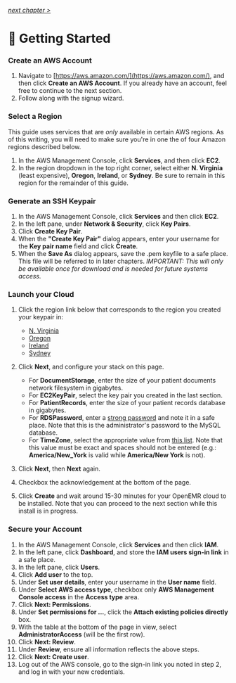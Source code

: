 _[next chapter >](02-Application-Servers.md)_

# 🚴 Getting Started

### Create an AWS Account

1. Navigate to [https://aws.amazon.com/](https://aws.amazon.com/), and then click **Create an AWS Account**. If you already have an account, feel free to continue to the next section.
2. Follow along with the signup wizard.

### Select a Region

This guide uses services that are _only_ available in certain AWS regions. As of this writing, you will need to make sure you're in one the of four Amazon regions described below.

1. In the AWS Management Console, click **Services**, and then click **EC2**.
2. In the region dropdown in the top right corner, select either **N. Virginia** (least expensive), **Oregon**, **Ireland**, or **Sydney**. Be sure to remain in this region for the remainder of this guide.

### Generate an SSH Keypair

1. In the AWS Management Console, click **Services** and then click **EC2**.
2. In the left pane, under **Network & Security**, click **Key Pairs**.
3. Click **Create Key Pair**.
4. When the **"Create Key Pair"** dialog appears, enter your username for the **Key pair name** field and click **Create**.
5. When the **Save As** dialog appears, save the .pem keyfile to a safe place. This file will be referred to in later chapters. _IMPORTANT: This will only be available once for download and is needed for future systems access._

### Launch your Cloud

1. Click the region link below that corresponds to the region you created your keypair in:
   * [N. Virginia](https://console.aws.amazon.com/cloudformation/home?region=us-east-1#/stacks/new?stackName=OpenEMR&templateURL=https://s3.amazonaws.com/openemr-useast1/OpenEMR.014.json)
   * [Oregon](https://console.aws.amazon.com/cloudformation/home?region=us-west-2#/stacks/new?stackName=OpenEMR&templateURL=https://s3.amazonaws.com/openemr-uswest2/OpenEMR.014.json)
   * [Ireland](https://console.aws.amazon.com/cloudformation/home?region=eu-west-1#/stacks/new?stackName=OpenEMR&templateURL=https://s3.amazonaws.com/openemr-euwest1/OpenEMR.014.json)
   * [Sydney](https://console.aws.amazon.com/cloudformation/home?region=ap-southeast-2#/stacks/new?stackName=OpenEMR&templateURL=https://s3.amazonaws.com/openemr-apsoutheast2/OpenEMR.014.json)
2. Click **Next**, and configure your stack on this page.
   * For **DocumentStorage**, enter the size of your patient documents network filesystem in gigabytes.
   * For **EC2KeyPair**, select the key pair you created in the last section.
   * For **PatientRecords**, enter the size of your patient records database in gigabytes.
   * For **RDSPassword**, enter a [strong password](https://www.random.org/passwords/?num=1&len=16&format=html&rnd=new) and note it in a safe place. Note that this is the administrator's password to the MySQL database.
   * For **TimeZone**, select the appropriate value from [this list](http://php.net/manual/en/timezones.php). Note that this value must be exact and spaces should not be entered (e.g.: **America/New_York** is valid while **America/New York** is not).

3. Click **Next**, then **Next** again.
4. Checkbox the acknowledgement at the bottom of the page.
5. Click **Create** and wait around 15-30 minutes for your OpenEMR cloud to be installed. Note that you can proceed to the next section while this install is in progress.

### Secure your Account

1. In the AWS Management Console, click **Services** and then click **IAM**.
2. In the left pane, click **Dashboard**, and store the **IAM users sign-in link** in a safe place.
3. In the left pane, click **Users**.
4. Click **Add user** to the top.
5. Under **Set user details**, enter your username in the **User name** field.
6. Under **Select AWS access type**, checkbox only **AWS Management Console access** in the **Access type** area.
7. Click **Next: Permissions**.
8. Under **Set permissions for ...**, click the **Attach existing policies directly**  box.
9. With the table at the bottom of the page in view, select **AdministratorAccess** (will be the first row).
10. Click **Next: Review**.
11. Under **Review**, ensure all information reflects the above steps.
12. Click **Next: Create user**.
13. Log out of the AWS console, go to the sign-in link you noted in step 2, and log in with your new credentials.
